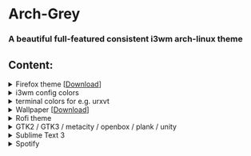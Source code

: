 # Arch-Grey

### A beautiful full-featured consistent i3wm arch-linux theme

</details>


## Content:

<details><summary>Firefox theme [<a href="https://addons.mozilla.org/de/firefox/addon/arch-grey/">Download</a>]</summary>
<p>
  
![screenshot](https://raw.githubusercontent.com/v1nc/arch-grey/master/screenshots/firefox.png)
</p>
</details>

<details><summary>i3wm config colors</summary>
<p>
  
![screenshot](https://raw.githubusercontent.com/v1nc/arch-grey/master/screenshots/terminal_firefox.png)
</p>
</details>

<details><summary>terminal colors for e.g. urxvt</summary>
<p>
  
![screenshot](https://raw.githubusercontent.com/v1nc/arch-grey/master/screenshots/urxvt.png)
</p>
</details>

<details><summary>Wallpaper [<a href="https://www.flickr.com/photos/85825630@N00/7932702896/">Download</a>]</summary>
<p>
  
![screenshot](https://live.staticflickr.com/8304/7932702896_dd549a321e_c_d.jpg)
</p>
</details>

<details><summary>Rofi theme</summary>
<p>
  
![screenshot](https://raw.githubusercontent.com/v1nc/arch-grey/master/screenshots/rofi.png)
</p>
</details>

<details><summary>GTK2 / GTK3 / metacity / openbox / plank / unity</summary>
<p>
  
![screenshot](https://raw.githubusercontent.com/v1nc/arch-grey/master/screenshots/gtk.png)
</p>
</details>

<details><summary>Sublime Text 3</summary>
<p>
  
![screenshot](https://raw.githubusercontent.com/v1nc/arch-grey/master/screenshots/sublime.png)
</p>
</details>

<details><summary>Spotify</summary>
<p>
  
![screenshot](https://raw.githubusercontent.com/v1nc/arch-grey/master/screenshots/spotify.png)
</p>
</details>

